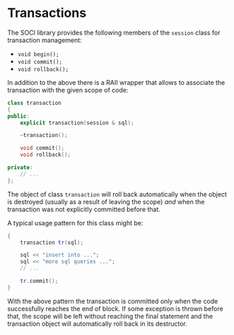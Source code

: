 # Transactions

The SOCI library provides the following members of the `session` class for transaction management:

* `void begin();`
* `void commit();`
* `void rollback();`

In addition to the above there is a RAII wrapper that allows to associate the transaction with the given scope of code:

```cpp
class transaction
{
public:
    explicit transaction(session & sql);

    ~transaction();

    void commit();
    void rollback();

private:
    // ...
};
```

The object of class `transaction` will roll back automatically when the object is destroyed
(usually as a result of leaving the scope) *and* when the transaction was not explicitly committed before that.

A typical usage pattern for this class might be:

```cpp
{
    transaction tr(sql);

    sql << "insert into ...";
    sql << "more sql queries ...";
    // ...

    tr.commit();
}
```

With the above pattern the transaction is committed only when the code successfully reaches the end of block.
If some exception is thrown before that, the scope will be left without reaching the final statement and the transaction object will automatically roll back in its destructor.

